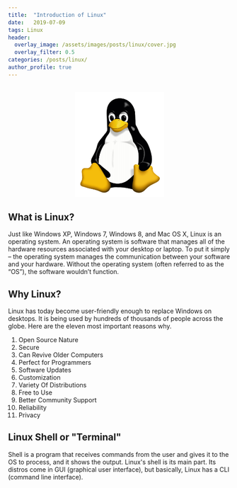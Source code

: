 ```yaml
---
title:  "Introduction of Linux"
date:   2019-07-09
tags: Linux
header:
  overlay_image: /assets/images/posts/linux/cover.jpg
  overlay_filter: 0.5
categories: /posts/linux/
author_profile: true
---
```


<br>

<div style="text-align:center"><img src="/assets/images/posts/linux/logo.png" width="40%" height="40%"/></div>

## What is Linux?

Just like Windows XP, Windows 7, Windows 8, and Mac OS X, Linux is an operating system. An operating system is software that manages all of the hardware resources associated with your desktop or laptop. To put it simply – the operating system manages the communication between your software and your hardware. Without the operating system (often referred to as the “OS”), the software wouldn’t function.

## Why Linux?

Linux has today become user-friendly enough to replace Windows on desktops. It is being used by hundreds of thousands of people across the globe. Here are the eleven most important reasons why.<br>

1. Open Source Nature
2. Secure
3. Can Revive Older Computers
4. Perfect for Programmers
5. Software Updates
6. Customization
7. Variety Of Distributions
8. Free to Use
9. Better Community Support
10. Reliability
11. Privacy

## Linux Shell or "Terminal"

Shell is a program that receives commands from the user and gives it to the OS to process, and it shows the output. Linux's shell is its main part. Its distros come in GUI (graphical user interface), but basically, Linux has a CLI (command line interface).

